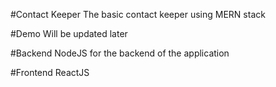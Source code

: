 #Contact Keeper
The basic contact keeper using MERN stack

#Demo
Will be updated later

#Backend
NodeJS for the backend of the application

#Frontend
ReactJS 
